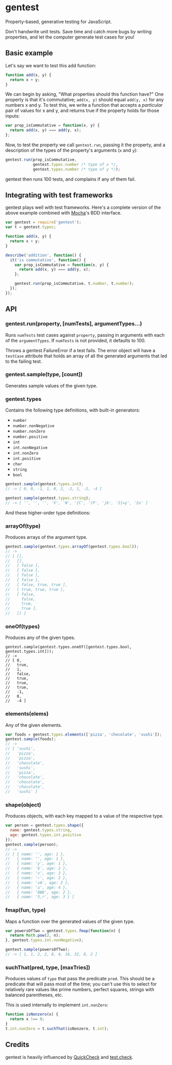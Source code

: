 # gentest

Property-based, generative testing for JavaScript.

Don't handwrite unit tests. Save time and catch more bugs by writing
properties, and let the computer generate test cases for you!


## Basic example

Let's say we want to test this add function:

```javascript
function add(x, y) {
  return x + y;
}
```

We can begin by asking, "What properties should this function have?"
One property is that it's commutative; `add(x, y)` should equal
`add(y, x)` for any numbers x and y. To test this, we write a function
that accepts a *particular* pair of values for x and y, and returns
true if the property holds for those inputs:

```javascript
var prop_isCommutative = function(x, y) {
  return add(x, y) === add(y, x);
};
```

Now, to test the property we call `gentest.run`, passing it the
property, and a description of the types of the property's arguments
(`x` and `y`):

```javascript
gentest.run(prop_isCommutative,
            gentest.types.number /* type of x */,
            gentest.types.number /* type of y */);
```

gentest then runs 100 tests, and complains if any of them fail.


## Integrating with test frameworks

gentest plays well with test frameworks. Here's a complete version of
the above example combined with
[Mocha](http://visionmedia.github.io/mocha/)'s BDD interface.

```javascript
var gentest = require('gentest');
var t = gentest.types;

function add(x, y) {
  return x + y;
}

describe('addition', function() {
  it('is commutative', function() {
    var prop_isCommutative = function(x, y) {
      return add(x, y) === add(y, x);
    };

    gentest.run(prop_isCommutative, t.number, t.number);
  });
});
```


## API

### gentest.run(property, [numTests], argumentTypes...)

Runs `numTests` test cases against `property`, passing in arguments
with each of the `argumentTypes`. If `numTests` is not provided, it
defaults to 100.

Throws a gentest.FailureError if a test fails. The error object will
have a `testCase` attribute that holds an array of all the generated
arguments that led to the failing test.

### gentest.sample(type, [count])

Generates sample values of the given type.

### gentest.types

Contains the following type definitions, with built-in generators:

* `number`
* `number.nonNegative`
* `number.nonZero`
* `number.positive`
* `int`
* `int.nonNegative`
* `int.nonZero`
* `int.positive`
* `char`
* `string`
* `bool`


```javascript
gentest.sample(gentest.types.int);
// -> [ 0, 0, -1, 1, 0, 2, -2, 1, -2, -4 ]

gentest.sample(gentest.types.string);
// -> [ '', '', '', 'V', 'N', '{C', '(P', 'jb', 'I{=y', 'Ss' ]
```

And these higher-order type definitions:

### arrayOf(type)

Produces arrays of the argument type.

```javascript
gentest.sample(gentest.types.arrayOf(gentest.types.bool));
// ->
// [ [],
//   [],
//   [ false ],
//   [ false ],
//   [ false ],
//   [ false ],
//   [ false, true, true ],
//   [ true, true, true ],
//   [ false,
//     false,
//     true,
//     true ],
//   [] ]
```

### oneOf(types)

Produces any of the given types.

```
gentest.sample(gentest.types.oneOf([gentest.types.bool, gentest.types.int]));
// ->
// [ 0,
//   true,
//   1,
//   false,
//   true,
//   true,
//   true,
//   -1,
//   0,
//   -4 ]
```

### elements(elems)

Any of the given elements.

```javascript
var foods = gentest.types.elements(['pizza', 'chocolate', 'sushi']);
gentest.sample(foods);
// ->
// [ 'sushi',
//   'pizza',
//   'pizza',
//   'chocolate',
//   'sushi',
//   'pizza',
//   'chocolate',
//   'chocolate',
//   'chocolate',
//   'sushi' ]
```

### shape(object)

Produces objects, with each key mapped to a value of the respective
type.

```javascript
var person = gentest.types.shape({
  name: gentest.types.string,
  age: gentest.types.int.positive
});
gentest.sample(person);
// ->
// [ { name: '', age: 1 },
//   { name: '', age: 1 },
//   { name: 'y', age: 1 },
//   { name: '$', age: 2 },
//   { name: 'v', age: 3 },
//   { name: '~', age: 2 },
//   { name: 'vA', age: 2 },
//   { name: 'u', age: 4 },
//   { name: 'QWb', age: 2 },
//   { name: '5,r', age: 3 } ]
```

### fmap(fun, type)

Maps a function over the generated values of the given type.

```javascript
var powersOfTwo = gentest.types.fmap(function(n) {
  return Math.pow(2, n);
}, gentest.types.int.nonNegative);

gentest.sample(powersOfTwo);
// -> [ 1, 1, 2, 2, 8, 4, 16, 32, 8, 2 ]
```

### suchThat(pred, type, [maxTries])

Produces values of `type` that pass the predicate `pred`. This should
be a predicate that will pass most of the time; you can't use this to
select for relatively rare values like prime numbers, perfect squares,
strings with balanced parentheses, etc.

This is used internally to implement `int.nonZero`:

```javascript
function isNonzero(x) {
  return x !== 0;
}
t.int.nonZero = t.suchThat(isNonzero, t.int);
```


## Credits

gentest is heavily influenced by
[QuickCheck](http://www.haskell.org/haskellwiki/Introduction_to_QuickCheck2)
and [test.check](https://github.com/clojure/test.check).
